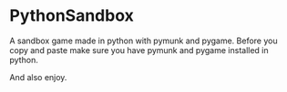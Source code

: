 # PythonSandbox
A sandbox game made in python with pymunk and pygame.
Before you copy and paste make sure you have pymunk and pygame installed in python.

And also enjoy.
